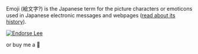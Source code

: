 Emoji (絵文字?) is the Japanese term for the picture characters or emoticons used in Japanese electronic messages and webpages ([read about its history](http://en.wikipedia.org/wiki/Emoji)). 

[![Endorse Lee](http://api.coderwall.com/mdeiters/endorsecount.png)](http://coderwall.com/leereilly)

or buy me a :beer: